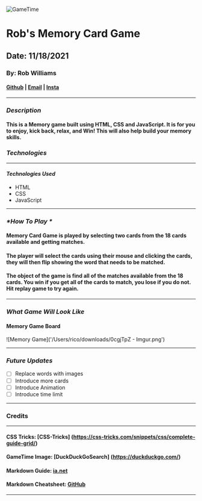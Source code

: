 ![GameTime](https://external-content.duckduckgo.com/iu/?u=https%3A%2F%2Flever-client-logos.s3.amazonaws.com%2Fa0ca3046-353c-409d-bf49-22a954da734a-1568149219931.png&f=1&nofb=1)

# Rob's Memory Card Game

## Date: 11/18/2021

### By: Rob Williams

#### [Github](https://github.com/RobWilliams0615) | [Email](robwilliams0221@gmail.com) | [Insta](https://www.instagram.com/wobrilliams89)

---

### **_Description_**

#### This is a Memory game built using HTML, CSS and JavaScript. It is for you to enjoy, kick back, relax, and Win! This will also help build your memory skills.

### **_Technologies_**

---

#### **_Technologies Used_**

- HTML
- CSS
- JavaScript

---

### **_*How To Play *_**

#### Memory Card Game is played by selecting two cards from the 18 cards available and getting matches.

#### The player will select the cards using their mouse and clicking the cards, they will then flip showing the word that needs to be matched.

#### The object of the game is find all of the matches available from the 18 cards. You win if you get all of the cards to match, you lose if you do not. Hit replay game to try again.

---

### **_*What Game Will Look Like*_**

#### Memory Game Board

![Memory Game]('/Users/rico/downloads/0cgjTpZ - Imgur.png')

---

### **_*Future Updates*_**

- [ ] Replace words with images
- [ ] Introduce more cards
- [ ] Introduce Animation
- [ ] Introduce time limit

---

### **Credits**

---

#### CSS Tricks: [CSS-Tricks] (https://css-tricks.com/snippets/css/complete-guide-grid/)

#### GameTime Image: [DuckDuckGoSearch] (https://duckduckgo.com/)

#### Markdown Guide: [ia.net](https://ia.net/writer/support/general/markdown-guide)

#### Markdown Cheatsheet: [GitHub](https://guides.github.com/pdfs/markdown-cheatsheet-online.pdf)

---
